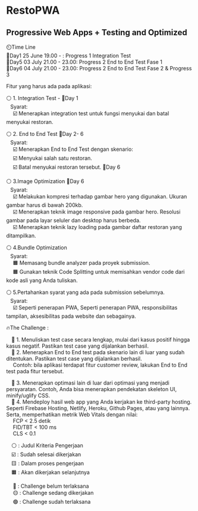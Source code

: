 # RestoPWA

## Progressive Web Apps + Testing and Optimized

⏲️Time Line  
📆Day1 25 June 19.00 - : Progress 1 Integration Test  
📆Day5 03 July 21.00 - 23.00: Progress 2 End to End Test Fase 1  
📆Day6 04 July 21.00 - 23.00: Progress 2 End to End Test Fase 2 & Progress 3

Fitur yang harus ada pada aplikasi:  

⚪ 1. Integration Test - 📆Day 1  
&ensp; Syarat:  
&emsp; ☑️ Menerapkan integration test untuk fungsi menyukai dan batal menyukai restoran.  

⚪ 2. End to End Test 📆Day 2- 6  
&ensp; Syarat:  
 &emsp; ☑️ Menerapkan End to End Test dengan skenario:  
 &emsp; ☑️ Menyukai salah satu restoran.  
 &emsp; ☑️ Batal menyukai restoran tersebut. 📆Day 6  

⚪ 3.Image Optimization 📆Day 6   
&ensp; Syarat:  
&emsp; ☑️ Melakukan kompresi terhadap gambar hero yang digunakan. Ukuran gambar harus di bawah 200kb.  
&emsp; ☑️ Menerapkan teknik image responsive pada gambar hero. Resolusi gambar pada layar seluler dan desktop harus berbeda.  
&emsp; ☑️ Menerapkan teknik lazy loading pada gambar daftar restoran yang ditampilkan.

⚪ 4.Bundle Optimization  
&ensp; Syarat:  
&emsp; 🟧 Memasang bundle analyzer pada proyek submission.  
&emsp; 🟧 Gunakan teknik Code Splitting untuk memisahkan vendor code dari kode asli yang Anda tuliskan.  

⚪ 5.Pertahankan syarat yang ada pada submission sebelumnya.  
&ensp; Syarat:  
&emsp; ☑️ Seperti penerapan PWA, Seperti penerapan PWA, responsibilitas tampilan, aksesibilitas pada website dan sebagainya.  

🔥The Challenge :  

&emsp;🔴 1. Menuliskan test case secara lengkap, mulai dari kasus positif hingga kasus negatif. Pastikan test case yang dijalankan berhasil.  
&emsp;🔴 2. Menerapkan End to End test pada skenario lain di luar yang sudah ditentukan. Pastikan test case yang dijalankan berhasil.  
&emsp; Contoh: bila aplikasi terdapat fitur customer review, lakukan End to End test pada fitur tersebut.

&emsp;🔴 3. Menerapkan optimasi lain di luar dari optimasi yang menjadi persyaratan. Contoh, Anda bisa menerapkan pendekatan skeleton UI, minify/uglify CSS.  
&emsp;🔴 4. Mendeploy hasil web app yang Anda kerjakan ke third-party hosting. Seperti Firebase Hosting, Netlify, Heroku, Github Pages, atau yang lainnya. Serta, memperhatikan metrik Web Vitals dengan nilai:  
&emsp; FCP < 2.5 detik  
&emsp; FID/TBT < 100 ms  
&emsp; CLS < 0.1  

&emsp;⚪ : Judul Kriteria Pengerjaan  
&emsp;☑️ : Sudah selesai dikerjakan  
&emsp;🟨 : Dalam proses pengerjaan  
&emsp;🟧 : Akan dikerjakan selanjutnya  

&emsp; 🔴 : Challenge belum terlaksana  
&emsp; 🟡 : Challenge sedang dikerjakan  
&emsp; 🟢 : Challenge sudah terlaksana  
